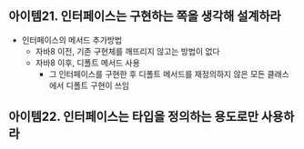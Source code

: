 ## 아이템21. 인터페이스는 구현하는 쪽을 생각해 설계하라
* 인터페이스의 메서드 추가방법
	* 자바8 이전, 기존 구현체를 깨뜨리지 않고는 방법이 없다
	* 자바8 이후, 디폴트 메서드 사용
		* 그 인터페이스를 구현한 후 디폴트 메서드를 재정의하지 않은 모든 클래스에서 디폴트 구현이 쓰임
	

## 아이템22. 인터페이스는 타입을 정의하는 용도로만 사용하라
<!--stackedit_data:
eyJoaXN0b3J5IjpbNTM5OTk0MDgyXX0=
-->
